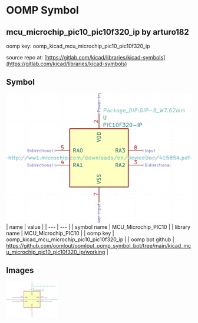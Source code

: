 # OOMP Symbol  
## mcu_microchip_pic10_pic10f320_ip  by arturo182  
  
oomp key: oomp_kicad_mcu_microchip_pic10_pic10f320_ip  
  
source repo at: [https://gitlab.com/kicad/libraries/kicad-symbols](https://gitlab.com/kicad/libraries/kicad-symbols)  
## Symbol  
  
[![working.png](working_600.png)](working.png)  
| name | value | 
| --- | --- | 
| symbol name | MCU_Microchip_PIC10 | 
| library name | MCU_Microchip_PIC10 | 
| oomp key | oomp_kicad_mcu_microchip_pic10_pic10f320_ip | 
| oomp bot github | https://github.com/oomlout/oomlout_oomp_symbol_bot/tree/main/kicad_mcu_microchip_pic10_pic10f320_ip/working | 
## Images  
  
[![working.png](working_140.png)](working.png)  
